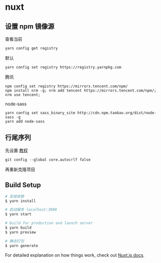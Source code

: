 # nuxt

## 设置 npm 镜像源

查看当前

```
yarn config get registry
```

默认

```
yarn config set registry https://registry.yarnpkg.com
```

腾讯

```
npm config set registry https://mirrors.tencent.com/npm/
npm install nrm -g; nrm add tencent https://mirrors.tencent.com/npm/; nrm use tencent;
```

node-sass

```
yarn config set sass_binary_site http://cdn.npm.taobao.org/dist/node-sass -g
yarn add node-sass
```

## 行尾序列

先设置 [教程](https://juejin.cn/post/6844904069304156168)

```
git config --global core.autocrlf false
```

再重新克隆项目

## Build Setup

```bash
# 安装依赖
$ yarn install

# 启动服务 localhost:3000
$ yarn start

# build for production and launch server
$ yarn build
$ yarn preview

# 静态打包
$ yarn generate
```

For detailed explanation on how things work, check out [Nuxt.js docs](https://nuxtjs.org).
